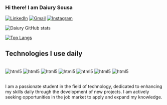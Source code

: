 ### Hi there! I am Daiury Sousa
[![LinkedIn](https://img.shields.io/badge/LinkedIn-0077B5?style=for-the-badge&logo=linkedin&logoColor=white
)](https://www.linkedin.com/in/daiury-paloma-sousa-a0285a29b/)
[![Gmail](https://img.shields.io/badge/Gmail-D14836?style=for-the-badge&logo=gmail&logoColor=white
)](mailto:daiurypaloma.sousa@gmail.com)
[![Instagram](https://img.shields.io/badge/Instagram-E4405F?style=for-the-badge&logo=instagram&logoColor=white)](https://www.instagram.com/dai.souzaa_)

![Daiury GitHub stats](https://github-readme-stats.vercel.app/api?username=Daiury&show_icons=true&theme=dracula)

[![Top Langs](https://github-readme-stats.vercel.app/api/top-langs/?username=Daiury&layout=pie)](https://github.com/Daiury/github-readme-stats)

## Technologies I use daily

<div style=display: inline_block><br/>
<img align="center" alt="html5" src=https://img.shields.io/badge/HTML5-E34F26?style=for-the-badge&logo=html5&logoColor=white />
<img align="center" alt="html5" src=https://img.shields.io/badge/CSS3-1572B6?style=for-the-badge&logo=css3&logoColor=white />
<img align="center" alt="html5" src=https://img.shields.io/badge/JavaScript-323330?style=for-the-badge&logo=javascript&logoColor=F7DF1E />
<img align="center" alt="html5" src=https://img.shields.io/badge/Python-3776AB?style=for-the-badge&logo=python&logoColor=white />
<img align="center" alt="html5" src=https://img.shields.io/badge/C%23-239120?style=for-the-badge&logo=c-sharp&logoColor=white />
<img align="center" alt="html5" src=https://img.shields.io/badge/React-20232A?style=for-the-badge&logo=react&logoColor=61DAFB />
<img align="center" alt="html5" src=https://img.shields.io/badge/Microsoft_Excel-217346?style=for-the-badge&logo=microsoft-excel&logoColor=white />
</div><br/>

I am a passionate student in the field of technology, dedicated to enhancing my skills daily through the development of new projects. I am actively seeking opportunities in the job market to apply and expand my knowledge.
